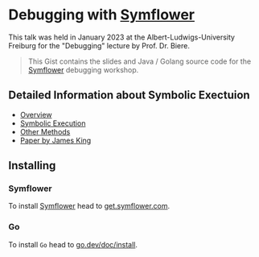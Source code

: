 # Debugging with [Symflower](https://symflower.com)

This talk was held in January 2023 at the Albert-Ludwigs-University Freiburg for the "Debugging" lecture by Prof. Dr. Biere.

> This Gist contains the slides and Java / Golang source code for the [Symflower](https://symflower.com) debugging workshop.

## Detailed Information about Symbolic Exectuion

- [Overview](https://symflower.com/en/products/symflower-server/features/symbolic-execution-rules/)
- [Symbolic Execution](https://symflower.com/en/company/blog/2021/symbolic-execution/)
- [Other Methods](https://symflower.com/en/company/blog/2022/methods-for-automated-test-value-generation/)
- [Paper by James King](https://lara.epfl.ch/w/_media/sav08/king76symbolicexecution.pdf)

## Installing

### Symflower

To install [Symflower](https://symflower.com) head to [get.symflower.com](https//get.symflower.com).

### Go

To install `Go` head to [go.dev/doc/install](https://go.dev/doc/install).
